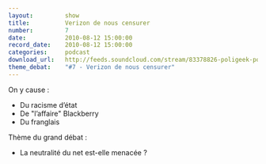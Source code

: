 ```yaml
---
layout:         show
title:          Verizon de nous censurer
number:         7
date:           2010-08-12 15:00:00
record_date:    2010-08-12 15:00:00
categories:     podcast
download_url:   http://feeds.soundcloud.com/stream/83378826-poligeek-poligeek7.mp3
theme_debat:    "#7 - Verizon de nous censurer"
---
```



On y cause :

- Du racisme d’état
- De "l’affaire" Blackberry
- Du franglais

Thème du grand débat :

- La neutralité du net est-elle menacée ?

